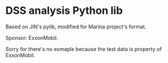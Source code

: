 # DSS analysis Python lib

Based on JIN's pylib, modified for Marina project's format.

Sponsor: ExxonMobil. 

Sorry for there's no exmaple because the test data is property of ExxonMobil. 
